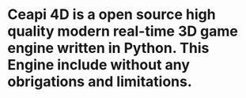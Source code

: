 # Ceapi 4D is a open source high quality modern real-time 3D game engine written in Python. This Engine include without any obrigations and limitations.
